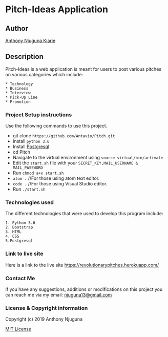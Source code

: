 # Pitch-Ideas Application

## Author
[Anthony Njuguna Kiarie](https://github.com/Antavio)

## Description
Pitch-Ideas is a web application is meant for users to post various pitches on various categories which include:
```
* Technology
* Business
* Interview
* Pick-Up Line
* Promotion
```

### Project Setup instructions
Use the following commands to use this project.
- git clone `https://github.com/Antavio/Pitch.git`
- install `python 3.6`
- Install [Postgresql](https://www.postgresql.org/download/)
- cd Pitch
- Navigate to the virtual environment using `source virtual/bin/activate`
- Edit the `start.sh` file with your `SECRET_KEY,MAIL_USERNAME & MAIL_PASSWORD`
- Run `chmod a+x start.sh`
- `atom .`  //For those using atom text editor.
- `code .`  //For those using Visual Studio editor.
- Run `./start.sh`

### Technologies used
The different technologies that were used to develop this program include:
```
1. Python 3.6
2. Bootstrap
3. HTML
4. CSS
5.Postgresql
```
### Link to live site
Here is a link to the live site https://revolutionarypitches.herokuapp.com/
### Contact Me
If you have any suggestions, additions or modifications on this project you can reach me via my email: njuguna13@gmail.com

### License  & Copyright information
Copyright (c) 2019 Anthony Njuguna

[MIT License](./LICENSE)